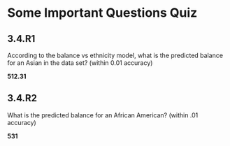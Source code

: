 # Some Important Questions Quiz

## 3.4.R1

According to the balance vs ethnicity model, what is the predicted balance for an Asian in the data set? (within 0.01 accuracy)

**512.31**

## 3.4.R2

What is the predicted balance for an African American? (within .01 accuracy)

**531**
